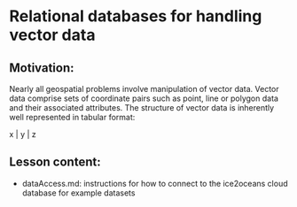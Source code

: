 # Relational databases for handling vector data

## Motivation: 

Nearly all geospatial problems involve manipulation of vector data. Vector data comprise sets of coordinate pairs such as point, line or polygon data and their associated attributes. The structure of vector data is inherently well represented in tabular format:

x | y | z

 
## Lesson content:

* dataAccess.md: instructions for how to connect to the ice2oceans cloud database for example datasets 